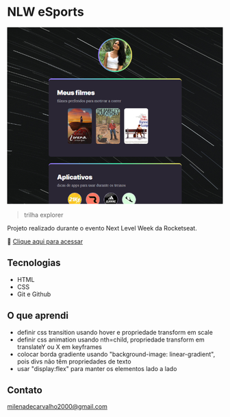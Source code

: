 # NLW eSports
![preview](./preview.png)

> trilha explorer 

Projeto realizado durante o evento Next Level Week da Rocketseat.

🔗 [Clique aqui para acessar](https://carvmi.github.io/nlwesports/)

## Tecnologias 
- HTML
- CSS
- Git e Github

## O que aprendi 
- definir css transition usando hover e propriedade transform em scale 
- definir css animation usando nth=child, propriedade transform em translateY ou X em keyframes
- colocar borda gradiente usando "background-image: linear-gradient", pois divs não têm propriedades de texto
- usar "display:flex" para manter os elementos lado a lado 

## Contato
milenadecarvalho2000@gmail.com
